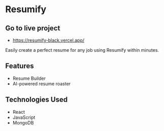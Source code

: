 # Resumify

## Go to live project
- https://resumify-black.vercel.app/

Easily create a perfect resume for any job using Resumify within minutes.

## Features
- Resume Builder
- AI-powered resume roaster

## Technologies Used

- React
- JavaScript
- MongoDB
